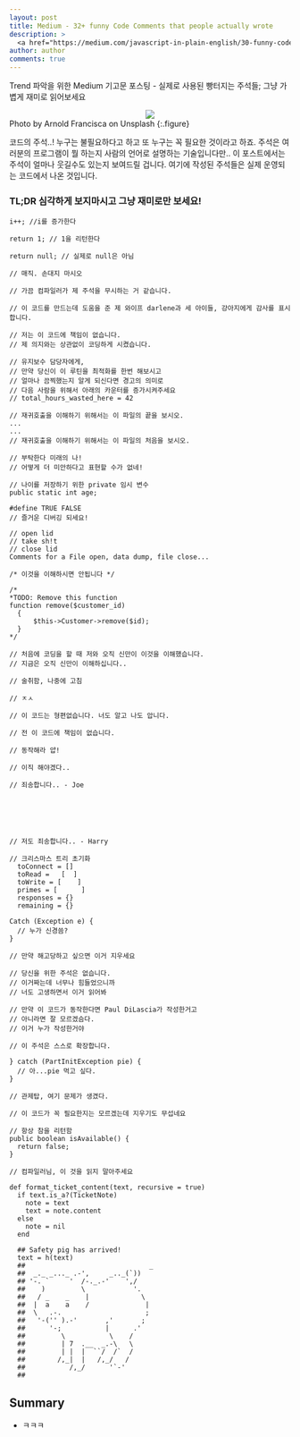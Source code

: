 ```yaml
---
layout: post
title: Medium - 32+ funny Code Comments that people actually wrote
description: >
  <a href="https://medium.com/javascript-in-plain-english/30-funny-code-comments-that-will-make-you-laugh-1c1b54d4ab00"> 원문 - XOR </a>
author: author
comments: true
---
```


Trend 파악을 위한 Medium 기고문 포스팅 - 실제로 사용된 빵터지는 주석들; 그냥 가볍게 재미로 읽어보세요

<center>
<img src="https://miro.medium.com/max/5184/1*AHRnDJxM4qwj9gJRVPrWkQ.jpeg"/>
</center>
Photo by Arnold Francisca on Unsplash
{:.figure}

코드의 주석..! 누구는 불필요하다고 하고 또 누구는 꼭 필요한 것이라고 하죠. 주석은 여러분의 프로그램이 뭘 하는지 사람의 언어로 설명하는 기술입니다만.. 이 포스트에서는 주석이 얼마나 웃길수도 있는지 보여드릴 겁니다. 여기에 작성된 주석들은 실제 운영되는 코드에서 나온 것입니다.

### TL;DR 심각하게 보지마시고 그냥 재미로만 보세요!

```
i++; //i를 증가한다
```

```
return 1; // 1을 리턴한다
```

```
return null; // 실제로 null은 아님
```

```
// 매직. 손대지 마시오
```

```
// 가끔 컴파일러가 제 주석을 무시하는 거 같습니다.
```

```
// 이 코드를 만드는데 도움을 준 제 와이프 darlene과 세 아이들, 강아지에게 감사를 표시합니다.
```

```
// 저는 이 코드에 책임이 없습니다.
// 제 의지와는 상관없이 코딩하게 시켰습니다.
```

```
// 유지보수 담당자에게,
// 만약 당신이 이 루틴을 최적화를 한번 해보시고
// 얼마나 끔찍했는지 알게 되신다면 경고의 의미로
// 다음 사람을 위해서 아래의 카운터를 증가시켜주세요
// total_hours_wasted_here = 42
```

```
// 재귀호출을 이해하기 위해서는 이 파일의 끝을 보시오.
...
...
// 재귀호출을 이해하기 위해서는 이 파일의 처음을 보시오.
```

```
// 부탁한다 미래의 나!
// 어떻게 더 미안하다고 표현할 수가 없네!
```

```
// 나이를 저장하기 위한 private 임시 변수
public static int age;
```

```
#define TRUE FALSE
// 즐거운 디버깅 되세요!
```

```
// open lid
// take sh!t
// close lid
Comments for a File open, data dump, file close...
```

```
/* 이것을 이해하시면 안됩니다 */
```

```
/*
*TODO: Remove this function
function remove($customer_id)
  {
      $this->Customer->remove($id);
  }
*/
```

```
// 처음에 코딩을 할 때 저와 오직 신만이 이것을 이해했습니다.
// 지금은 오직 신만이 이해하십니다..
```

```
// 술취함, 나중에 고침
```

```
// ㅈㅅ
```

```
// 이 코드는 형편없습니다. 너도 알고 나도 압니다.
```

```
// 전 이 코드에 책임이 없습니다.
```

```
// 동작해라 얍!
```

```
// 이직 해야겠다..
```

```
// 죄송합니다.. - Joe






// 저도 죄송합니다.. - Harry
```

```
// 크리스마스 트리 초기화
  toConnect = []
  toRead =   [  ]
  toWrite = [    ]
  primes = [      ]
  responses = {}
  remaining = {}
```

```
Catch (Exception e) {
  // 누가 신경씀?
}
```

```
// 만약 해고당하고 싶으면 이거 지우세요
```

```
// 당신을 위한 주석은 없습니다.
// 이거짜는데 너무나 힘들었으니까
// 너도 고생하면서 이거 읽어봐
```

```
// 만약 이 코드가 동작한다면 Paul DiLascia가 작성한거고
// 아니라면 잘 모르겠슴다.
// 이거 누가 작성한거야
```

```
// 이 주석은 스스로 확장합니다.
```

```
} catch (PartInitException pie) {
  // 아...pie 먹고 싶다.
}
```

```
// 관제탑, 여기 문제가 생겼다.
```

```
// 이 코드가 꼭 필요한지는 모르겠는데 지우기도 무섭네요
```

```
// 항상 참을 리턴함
public boolean isAvailable() {
  return false;
}
```

```
// 컴파일러님, 이 것을 읽지 말아주세요
```

```
def format_ticket_content(text, recursive = true)
  if text.is_a?(TicketNote)
    note = text
    text = note.content
  else
    note = nil
  end

  ## Safety pig has arrived!
  text = h(text)
  ##                               _
  ##  _._ _..._ .-',     _.._(`))
  ## '-. `     '  /-._.-'    ',/
  ##    )         \            '.
  ##   / _    _    |             \
  ##  |  a    a    /              |
  ##  \   .-.                     ;  
  ##   '-('' ).-'       ,'       ;
  ##      '-;           |      .'
  ##         \           \    /
  ##         | 7  .__  _.-\   \
  ##         | |  |  ``/  /`  /
  ##        /,_|  |   /,_/   /
  ##           /,_/      '`-'
  ##
```
## Summary
* ㅋㅋㅋ
